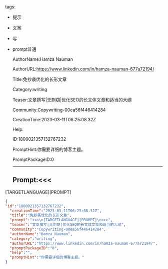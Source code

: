   tags: 
- 提示
- 文案
- 写
- prompt普通

  AuthorName:Hamza Nauman

  AuthorURL:https://www.linkedin.com/in/hamza-nauman-677a72194/

  Title:免抄袭优化的长形文章

  Category:writing

  Teaser:文章撰写|无剽窃|优化SEO的长文体文章和适当的大纲

  Community:Copywriting-00ea56f446414284

  CreationTime:2023-03-11T06:25:08.32Z

  Help:

  ID:1800021357132767232

  PromptHint:你需要详细的博客主题。

  PromptPackageID:0

  ---

  ## Prompt:<<<
[TARGETLANGUAGE][PROMPT]
>>>

  ```json
  {
  "id":"1800021357132767232",
    "creationTime":"2023-03-11T06:25:08.32Z",
    "title":"免抄袭优化的长形文章",
    "prompt":"<<<\n[TARGETLANGUAGE][PROMPT]\n>>>",
    "teaser":"文章撰写|无剽窃|优化SEO的长文体文章和适当的大纲",
    "community":"Copywriting-00ea56f446414284",
    "authorName":"Hamza Nauman",
    "category":"writing",
    "authorURL":"https://www.linkedin.com/in/hamza-nauman-677a72194/",
    "promptPackageID":"0",
    "help":"",
    "promptHint":"你需要详细的博客主题。"
  }
  ```
